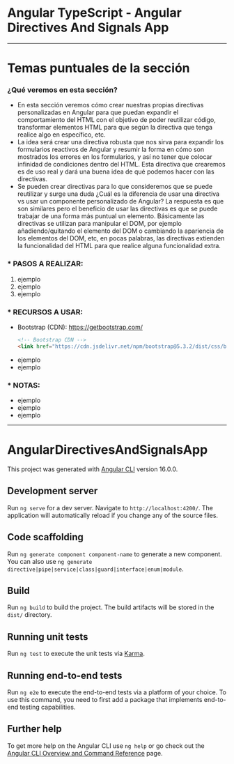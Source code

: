 # Angular TypeScript - Angular Directives And Signals App

---

# Temas puntuales de la sección

### ¿Qué veremos en esta sección?

- En esta sección veremos cómo crear nuestras propias directivas personalizadas en Angular para que puedan expandir el comportamiento del HTML con el objetivo de poder reutilizar código, transformar elementos HTML para que según la directiva que tenga realice algo en específico, etc.
- La idea será crear una directiva robusta que nos sirva para expandir los formularios reactivos de Angular y resumir la forma en cómo son mostrados los errores en los formularios, y así no tener que colocar infinidad de condiciones dentro del HTML. Esta directiva que crearemos es de uso real y dará una buena idea de qué podemos hacer con las directivas.
- Se pueden crear directivas para lo que consideremos que se puede reutilizar y surge una duda ¿Cuál es la diferencia de usar una directiva vs usar un componente personalizado de Angular? La respuesta es que son similares pero el beneficio de usar las directivas es que se puede trabajar de una forma más puntual un elemento. Básicamente las directivas se utilizan para manipular el DOM, por ejemplo añadiendo/quitando el elemento del DOM o cambiando la apariencia de los elementos del DOM, etc, en pocas palabras, las directivas extienden la funcionalidad del HTML para que realice alguna funcionalidad extra.

### \* PASOS A REALIZAR:

1. ejemplo
2. ejemplo
3. ejemplo

### \* RECURSOS A USAR:

- Bootstrap (CDN): https://getbootstrap.com/
  ```html
  <!-- Bootstrap CDN -->
  <link href="https://cdn.jsdelivr.net/npm/bootstrap@5.3.2/dist/css/bootstrap.min.css" rel="stylesheet" integrity="sha384-T3c6CoIi6uLrA9TneNEoa7RxnatzjcDSCmG1MXxSR1GAsXEV/Dwwykc2MPK8M2HN" crossorigin="anonymous" />
  ```
- ejemplo
- ejemplo

### \* NOTAS:

- ejemplo
- ejemplo
- ejemplo

---

# AngularDirectivesAndSignalsApp

This project was generated with [Angular CLI](https://github.com/angular/angular-cli) version 16.0.0.

## Development server

Run `ng serve` for a dev server. Navigate to `http://localhost:4200/`. The application will automatically reload if you change any of the source files.

## Code scaffolding

Run `ng generate component component-name` to generate a new component. You can also use `ng generate directive|pipe|service|class|guard|interface|enum|module`.

## Build

Run `ng build` to build the project. The build artifacts will be stored in the `dist/` directory.

## Running unit tests

Run `ng test` to execute the unit tests via [Karma](https://karma-runner.github.io).

## Running end-to-end tests

Run `ng e2e` to execute the end-to-end tests via a platform of your choice. To use this command, you need to first add a package that implements end-to-end testing capabilities.

## Further help

To get more help on the Angular CLI use `ng help` or go check out the [Angular CLI Overview and Command Reference](https://angular.io/cli) page.
